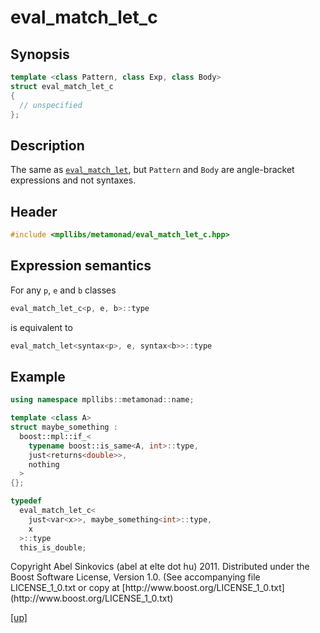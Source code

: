 # eval_match_let_c

## Synopsis

```cpp
template <class Pattern, class Exp, class Body>
struct eval_match_let_c
{
  // unspecified
};
```

## Description

The same as [`eval_match_let`](eval_match_let.html), but `Pattern` and `Body`
are angle-bracket expressions and not syntaxes.

## Header

```cpp
#include <mpllibs/metamonad/eval_match_let_c.hpp>
```

## Expression semantics

For any `p`, `e` and `b` classes

```cpp
eval_match_let_c<p, e, b>::type
```

is equivalent to

```cpp
eval_match_let<syntax<p>, e, syntax<b>>::type
```

## Example

```cpp
using namespace mpllibs::metamonad::name;

template <class A>
struct maybe_something :
  boost::mpl::if_<
    typename boost::is_same<A, int>::type,
    just<returns<double>>,
    nothing
  >
{};

typedef
  eval_match_let_c<
    just<var<x>>, maybe_something<int>::type,
    x
  >::type
  this_is_double;
```

<p class="copyright">
Copyright Abel Sinkovics (abel at elte dot hu) 2011.
Distributed under the Boost Software License, Version 1.0.
(See accompanying file LICENSE_1_0.txt or copy at
[http://www.boost.org/LICENSE_1_0.txt](http://www.boost.org/LICENSE_1_0.txt)
</p>

[[up]](reference.html)




